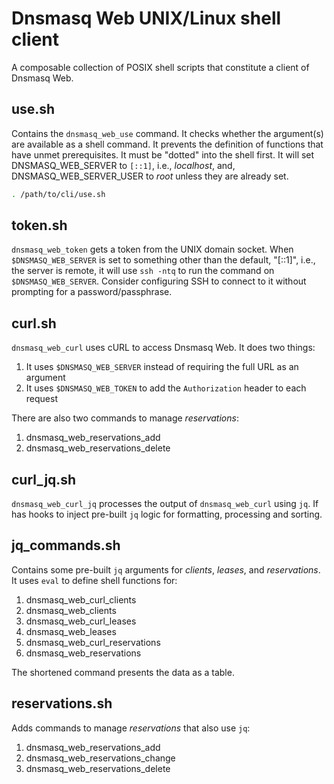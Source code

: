 # Dnsmasq Web UNIX/Linux shell client

A composable collection of POSIX shell scripts that constitute a client of Dnsmasq Web.

## use.sh

Contains the `dnsmasq_web_use` command.
It checks whether the argument(s) are available as a shell command.
It prevents the definition of functions that have unmet prerequisites.
It must be "dotted" into the shell first.
It will set DNSMASQ_WEB_SERVER to `[::1]`, i.e., _localhost_, and,
DNSMASQ_WEB_SERVER_USER to _root_ unless they are already set.

```sh
. /path/to/cli/use.sh
```

## token.sh

`dnsmasq_web_token` gets a token from the UNIX domain socket.
When `$DNSMASQ_WEB_SERVER` is set to something other than the default,
"[::1]", i.e., the server is remote,
it will use `ssh -ntq` to run the command on `$DNSMASQ_WEB_SERVER`.
Consider configuring SSH to connect to it without prompting for a password/passphrase.

## curl.sh

`dnsmasq_web_curl` uses cURL to access Dnsmasq Web.
It does two things:

1. It uses `$DNSMASQ_WEB_SERVER` instead of requiring the full URL as an argument
1. It uses `$DNSMASQ_WEB_TOKEN` to add the `Authorization` header to each request

There are also two commands to manage _reservations_:

1. dnsmasq_web_reservations_add
1. dnsmasq_web_reservations_delete

## curl_jq.sh

`dnsmasq_web_curl_jq` processes the output of `dnsmasq_web_curl` using `jq`.
If has hooks to inject pre-built `jq` logic for formatting, processing and sorting.

## jq_commands.sh

Contains some pre-built `jq` arguments for _clients_, _leases_, and _reservations_.
It uses `eval` to define shell functions for:

1. dnsmasq_web_curl_clients
1. dnsmasq_web_clients
1. dnsmasq_web_curl_leases
1. dnsmasq_web_leases
1. dnsmasq_web_curl_reservations
1. dnsmasq_web_reservations

The shortened command presents the data as a table.

## reservations.sh

Adds commands to manage _reservations_ that also use `jq`:

1. dnsmasq_web_reservations_add
1. dnsmasq_web_reservations_change
1. dnsmasq_web_reservations_delete
